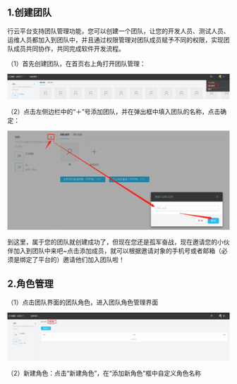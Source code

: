 ## 1.创建团队

行云平台支持团队管理功能，您可以创建一个团队，让您的开发人员、测试人员、运维人员都加入到团队中，并且通过权限管理对团队成员赋予不同的权限，实现团队成员共同协作，共同完成软件开发流程。

（1）首先创建团队，在首页右上角打开团队管理：

![](/assets/import.png)

（2）点击左侧边栏中的“＋”号添加团队，并在弹出框中填入团队的名称，点击确定：

![](/assets/import1.png)

到这里，属于您的团队就创建成功了，但现在您还是孤军奋战，现在邀请您的小伙伴加入到团队中来吧~点击添加成员，就可以根据邀请对象的手机号或者邮箱（必须是绑定了平台的）邀请他们加入团队啦！

## 2.角色管理

（1）点击团队界面的团队角色，进入团队角色管理界面

![](/assets/import2.png)

（2）新建角色：点击“新建角色”，在“添加新角色”框中自定义角色名称

